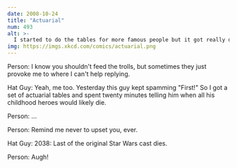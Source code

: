 ```yaml
---
date: 2008-10-24
title: "Actuarial"
num: 493
alt: >-
  I started to do the tables for more famous people but it got really depressing and morbid and I had to go outside.  Hat guy wins again.
img: https://imgs.xkcd.com/comics/actuarial.png
---
```

Person: I know you shouldn't feed the trolls, but sometimes they just provoke me to where I can't help replying.

Hat Guy: Yeah, me too. Yesterday this guy kept spamming "First!" So I got a set of actuarial tables and spent twenty minutes telling him when all his childhood heroes would likely die.

Person: ...

Person: Remind me never to upset you, ever.

Hat Guy: 2038: Last of the original Star Wars cast dies.

Person: Augh!

